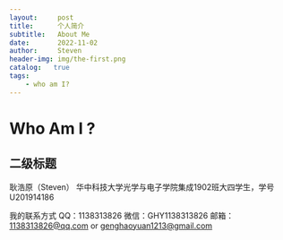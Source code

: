 ```yaml
---
layout:     post
title:      个人简介
subtitle:   About Me
date:       2022-11-02
author:     Steven
header-img: img/the-first.png
catalog:   true
tags:
    - who am I?
---
```

# Who Am I ?
## 二级标题

耿浩原（Steven）
华中科技大学光学与电子学院集成1902班大四学生，学号U201914186

我的联系方式
QQ：1138313826
微信：GHY1138313826
邮箱：1138313826@qq.com   or   genghaoyuan1213@gmail.com
